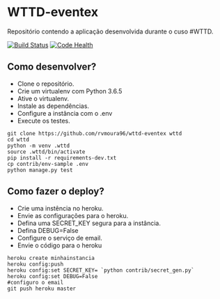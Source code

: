 # WTTD-eventex

Repositório contendo a aplicação desenvolvida durante o cuso #WTTD.

[![Build Status](https://travis-ci.org/rvmoura96/wttd-eventex.svg?branch=master)](https://travis-ci.org/rvmoura96/wttd-eventex)
[![Code Health](https://landscape.io/github/rvmoura96/wttd-eventex/master/landscape.svg?style=flat)](https://landscape.io/github/rvmoura96/wttd-eventex/master)


## Como desenvolver?
* Clone o repositório.
* Crie um virtualenv com Python 3.6.5
* Ative o virtualenv.
* Instale as dependências.
* Configure a instância com o .env
* Execute os testes.
```console
git clone https://github.com/rvmoura96/wttd-eventex wttd
cd wttd
python -m venv .wttd
source .wttd/bin/activate
pip install -r requirements-dev.txt
cp contrib/env-sample .env
python manage.py test

```

## Como fazer o deploy?
* Crie uma instência no heroku.
* Envie as configurações para o heroku.
* Defina uma SECRET_KEY segura para a instância.
* Defina DEBUG=False
* Configure o serviço de email.
* Envie o código para o heroku

```console
heroku create minhainstancia
heroku config:push
heroku config:set SECRET_KEY= `python contrib/secret_gen.py`
heroku config:set DEBUG=False
#configuro o email
git push heroku master
